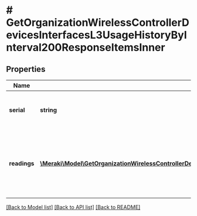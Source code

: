 # # GetOrganizationWirelessControllerDevicesInterfacesL3UsageHistoryByInterval200ResponseItemsInner

## Properties

Name | Type | Description | Notes
------------ | ------------- | ------------- | -------------
**serial** | **string** | The cloud ID of the wireless LAN controller | [optional]
**readings** | [**\Meraki\Model\GetOrganizationWirelessControllerDevicesInterfacesL2UsageHistoryByInterval200ResponseItemsInnerReadingsInner[]**](GetOrganizationWirelessControllerDevicesInterfacesL2UsageHistoryByInterval200ResponseItemsInnerReadingsInner.md) | The usages of layer 3 interfaces of the wireless LAN controller. Usage is in bytes | [optional]

[[Back to Model list]](../../README.md#models) [[Back to API list]](../../README.md#endpoints) [[Back to README]](../../README.md)
